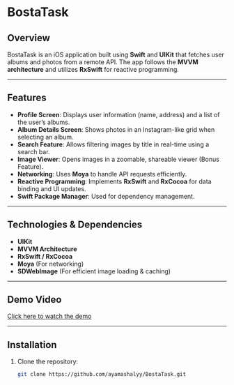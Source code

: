 # BostaTask

## Overview
BostaTask is an iOS application built using **Swift** and **UIKit** that fetches user albums and photos from a remote API. The app follows the **MVVM architecture** and utilizes **RxSwift** for reactive programming.

---

## Features
- **Profile Screen**: Displays user information (name, address) and a list of the user’s albums.
- **Album Details Screen**: Shows photos in an Instagram-like grid when selecting an album.
- **Search Feature**: Allows filtering images by title in real-time using a search bar.
- **Image Viewer**: Opens images in a zoomable, shareable viewer (Bonus Feature).
- **Networking**: Uses **Moya** to handle API requests efficiently.
- **Reactive Programming**: Implements **RxSwift** and **RxCocoa** for data binding and UI updates.
- **Swift Package Manager**: Used for dependency management.

---

## Technologies & Dependencies
- **UIKit**
- **MVVM Architecture**
- **RxSwift / RxCocoa**
- **Moya** (For networking)
- **SDWebImage** (For efficient image loading & caching)

---

## Demo Video
[Click here to watch the demo](https://drive.google.com/file/d/1j4GHZeu8iakipV-hJjY5nndetUXQYuGx/view?usp=share_link)

----

## Installation
1. Clone the repository:
   ```sh
   git clone https://github.com/ayamashalyy/BostaTask.git
